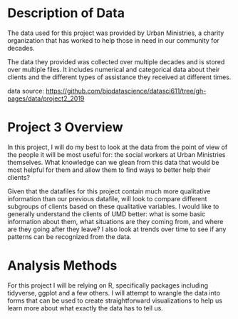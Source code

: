 <h1>Description of Data</h1>

<body>
The data used for this project was provided by Urban Ministries, a charity organization that has worked to help those in need in our community for decades.  

The data they provided was collected over multiple decades and is stored over multiple files. It includes numerical and categorical data about their clients and the different types of assistance they received at different times.

data source: https://github.com/biodatascience/datasci611/tree/gh-pages/data/project2_2019
</body>

<h1>Project 3 Overview</h1>

<body>
In this project, I will do my best to look at the data from the point of view of the people it will be most useful for: the social workers at Urban Ministries themselves. What knowledge can we glean from this data that would be most helpful for them and allow them to find ways to better help their clients?

Given that the datafiles for this project contain much more qualitative information than our previous datafile, will look to compare different subgroups of clients based on these qualitative variables. I would like to generally understand the clients of UMD better: what is some basic information about them, what situations are they coming from, and where are they going after they leave? I also look at trends over time to see if any patterns can be recognized from the data.
</body>

<h1>Analysis Methods</h1>

<body>
For this project I will be relying on R, specifically packages including tidyverse, ggplot and a few others. I will attempt to wrangle the data into forms that can be used to create straightforward visualizations to help us learn more about what exactly the data has to tell us.
</body>
